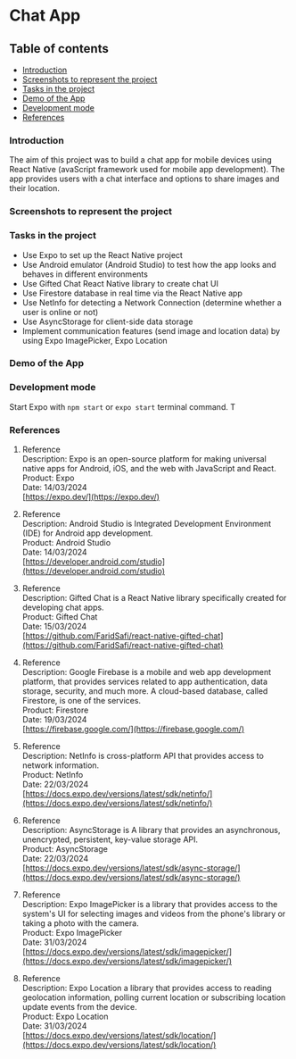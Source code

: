 # Chat App

## Table of contents

- [Introduction](#introduction)
- [Screenshots to represent the project](#screenshots-to-represent-the-project)
- [Tasks in the project](#tasks-in-the-project)
- [Demo of the App](#demo-of-the-app)
- [Development mode](#development-mode)
- [References](#references)

### Introduction

The aim of this project was to build a chat app for mobile devices using React Native (avaScript framework used for mobile app development). The app provides users with a chat interface and options to share images and their
location.

### Screenshots to represent the project

### Tasks in the project

- Use Expo to set up the React Native project
- Use Android emulator (Android Studio) to test how the app looks and behaves in different environments
- Use Gifted Chat React Native library to create chat UI
- Use Firestore database in real time via the React Native app
- Use NetInfo for detecting a Network Connection (determine whether a user is online or not)
- Use AsyncStorage for client-side data storage
- Implement communication features (send image and location data) by using Expo ImagePicker, Expo Location

### Demo of the App

### Development mode

Start Expo with `npm start` or `expo start` terminal command. T

### References

1.  Reference  
    Description: Expo is an open-source platform for making universal native apps for Android, iOS, and the web with JavaScript and React.  
    Product: Expo  
    Date: 14/03/2024  
    [https://expo.dev/](https://expo.dev/)

2.  Reference  
    Description: Android Studio is Integrated Development Environment (IDE) for Android app development.  
    Product: Android Studio  
    Date: 14/03/2024  
    [https://developer.android.com/studio](https://developer.android.com/studio)

3.  Reference  
    Description: Gifted Chat is a React Native library specifically created for developing chat apps.  
    Product: Gifted Chat  
    Date: 15/03/2024  
    [https://github.com/FaridSafi/react-native-gifted-chat](https://github.com/FaridSafi/react-native-gifted-chat)

4.  Reference  
    Description: Google Firebase is a mobile and web app development platform, that provides services related to app authentication, data storage, security, and much more. A cloud-based database, called Firestore, is one of the services.  
    Product: Firestore  
    Date: 19/03/2024  
    [https://firebase.google.com/](https://firebase.google.com/)

5.  Reference  
    Description: NetInfo is cross-platform API that provides access to network information.  
    Product: NetInfo  
    Date: 22/03/2024  
    [https://docs.expo.dev/versions/latest/sdk/netinfo/](https://docs.expo.dev/versions/latest/sdk/netinfo/)

6.  Reference  
    Description: AsyncStorage is A library that provides an asynchronous, unencrypted, persistent, key-value storage API.  
    Product: AsyncStorage  
    Date: 22/03/2024  
    [https://docs.expo.dev/versions/latest/sdk/async-storage/](https://docs.expo.dev/versions/latest/sdk/async-storage/)

7.  Reference  
    Description: Expo ImagePicker is a library that provides access to the system's UI for selecting images and videos from the phone's library or taking a photo with the camera.  
    Product: Expo ImagePicker  
    Date: 31/03/2024  
    [https://docs.expo.dev/versions/latest/sdk/imagepicker/](https://docs.expo.dev/versions/latest/sdk/imagepicker/)

8.  Reference  
    Description: Expo Location a library that provides access to reading geolocation information, polling current location or subscribing location update events from the device.  
    Product: Expo Location  
    Date: 31/03/2024  
    [https://docs.expo.dev/versions/latest/sdk/location/](https://docs.expo.dev/versions/latest/sdk/location/)

